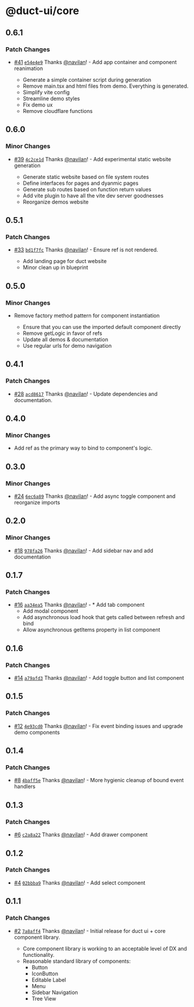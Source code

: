 # @duct-ui/core

## 0.6.1

### Patch Changes

- [#41](https://github.com/navilan/duct-ui/pull/41) [`e54e4e9`](https://github.com/navilan/duct-ui/commit/e54e4e9735d0429fcd2d12a772ea45ad488dcb2d) Thanks [@navilan](https://github.com/navilan)! - Add app container and component reanimation

  - Generate a simple container script during generation
  - Remove main.tsx and html files from demo. Everything is generated.
  - Simplify vite config
  - Streamline demo styles
  - Fix demo ux
  - Remove cloudflare functions

## 0.6.0

### Minor Changes

- [#39](https://github.com/navilan/duct-ui/pull/39) [`4c2ce1d`](https://github.com/navilan/duct-ui/commit/4c2ce1dc421a3aa5d5f8c4e6767f5c86a23619a7) Thanks [@navilan](https://github.com/navilan)! - Add experimental static website generation

  - Generate static website based on file system routes
  - Define interfaces for pages and dyanmic pages
  - Generate sub routes based on function return values
  - Add vite plugin to have all the vite dev server goodnesses
  - Reorganize demos website

## 0.5.1

### Patch Changes

- [#33](https://github.com/navilan/duct-ui/pull/33) [`bd1f7fc`](https://github.com/navilan/duct-ui/commit/bd1f7fcb77069a507c0948c1874b7c7a4900bd2b) Thanks [@navilan](https://github.com/navilan)! - Ensure ref is not rendered.

  - Add landing page for duct website
  - Minor clean up in blueprint

## 0.5.0

### Minor Changes

- Remove factory method pattern for component instantiation

  - Ensure that you can use the imported default component directly
  - Remove getLogic in favor of refs
  - Update all demos & documentation
  - Use regular urls for demo navigation

## 0.4.1

### Patch Changes

- [#28](https://github.com/navilan/duct-ui/pull/28) [`acd8617`](https://github.com/navilan/duct-ui/commit/acd8617930d2b948a6bffdc3eb78d05f863193b1) Thanks [@navilan](https://github.com/navilan)! - Update dependencies and documentation.

## 0.4.0

### Minor Changes

- Add ref as the primary way to bind to component's logic.

## 0.3.0

### Minor Changes

- [#24](https://github.com/navilan/duct-ui/pull/24) [`6ec6a89`](https://github.com/navilan/duct-ui/commit/6ec6a893a91c95a54668380f2056c15ea8e50820) Thanks [@navilan](https://github.com/navilan)! - Add async toggle component and reorganize imports

## 0.2.0

### Minor Changes

- [#18](https://github.com/navilan/duct-ui/pull/18) [`978fa26`](https://github.com/navilan/duct-ui/commit/978fa268121d85fa740b2eb46ee97b03e95f83f3) Thanks [@navilan](https://github.com/navilan)! - Add sidebar nav and add documentation

## 0.1.7

### Patch Changes

- [#16](https://github.com/navilan/duct-ui/pull/16) [`aa34ea5`](https://github.com/navilan/duct-ui/commit/aa34ea5b48e2dee55944ec2ce77950b2b04c9d30) Thanks [@navilan](https://github.com/navilan)! - \* Add tab component
  - Add modal component
  - Add asynchronous load hook that gets called between refresh and bind
  - Allow asynchronous getItems property in list component

## 0.1.6

### Patch Changes

- [#14](https://github.com/navilan/duct-ui/pull/14) [`a79afd3`](https://github.com/navilan/duct-ui/commit/a79afd37abcd16949e2c2e72062c333f674a89ba) Thanks [@navilan](https://github.com/navilan)! - Add toggle button and list component

## 0.1.5

### Patch Changes

- [#12](https://github.com/navilan/duct-ui/pull/12) [`4e93cd0`](https://github.com/navilan/duct-ui/commit/4e93cd035ff43f2899deeec811c332bb169e4782) Thanks [@navilan](https://github.com/navilan)! - Fix event binding issues and upgrade demo components

## 0.1.4

### Patch Changes

- [#8](https://github.com/navilan/duct-ui/pull/8) [`4baff5e`](https://github.com/navilan/duct-ui/commit/4baff5e9a7608157c1c2f295505516faa4a58c58) Thanks [@navilan](https://github.com/navilan)! - More hygienic cleanup of bound event handlers

## 0.1.3

### Patch Changes

- [#6](https://github.com/navilan/duct-ui/pull/6) [`c2a8a22`](https://github.com/navilan/duct-ui/commit/c2a8a22c09548db4d3b7f725f823a54069478071) Thanks [@navilan](https://github.com/navilan)! - Add drawer component

## 0.1.2

### Patch Changes

- [#4](https://github.com/navilan/duct-ui/pull/4) [`02bbba9`](https://github.com/navilan/duct-ui/commit/02bbba9b9ceeeb4a605b39036728f9deb8707f19) Thanks [@navilan](https://github.com/navilan)! - Add select component

## 0.1.1

### Patch Changes

- [#2](https://github.com/navilan/duct-ui/pull/2) [`7a8aff4`](https://github.com/navilan/duct-ui/commit/7a8aff4c46f27862dd713b23d59257a799e51ebc) Thanks [@navilan](https://github.com/navilan)! - Initial release for duct ui + core component library.

  - Core component library is working to an acceptable level of DX and functionality.
  - Reasonable standard library of components:
    - Button
    - IconButton
    - Editable Label
    - Menu
    - Sidebar Navigation
    - Tree View
